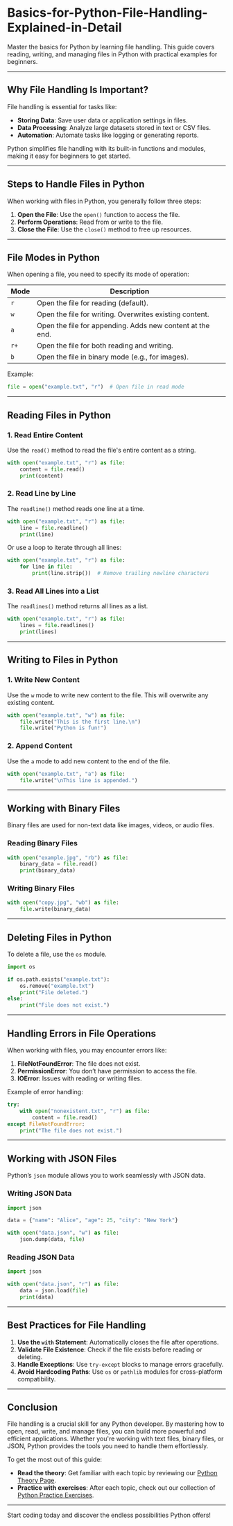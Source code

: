 # Basics-for-Python-File-Handling-Explained-in-Detail
Master the basics for Python by learning file handling. This guide covers reading, writing, and managing files in Python with practical examples for beginners.

---

## Why File Handling Is Important?

File handling is essential for tasks like:

- **Storing Data**: Save user data or application settings in files.
- **Data Processing**: Analyze large datasets stored in text or CSV files.
- **Automation**: Automate tasks like logging or generating reports.

Python simplifies file handling with its built-in functions and modules, making it easy for beginners to get started.

---

## Steps to Handle Files in Python

When working with files in Python, you generally follow three steps:

1. **Open the File**: Use the `open()` function to access the file.
2. **Perform Operations**: Read from or write to the file.
3. **Close the File**: Use the `close()` method to free up resources.

---

## File Modes in Python

When opening a file, you need to specify its mode of operation:

| Mode | Description                                             |
|------|---------------------------------------------------------|
| `r`  | Open the file for reading (default).                   |
| `w`  | Open the file for writing. Overwrites existing content. |
| `a`  | Open the file for appending. Adds new content at the end. |
| `r+` | Open the file for both reading and writing.             |
| `b`  | Open the file in binary mode (e.g., for images).        |

Example:  
```python
file = open("example.txt", "r")  # Open file in read mode
```

---

## Reading Files in Python

### 1. Read Entire Content
Use the `read()` method to read the file's entire content as a string.

```python
with open("example.txt", "r") as file:
    content = file.read()
    print(content)
```

### 2. Read Line by Line
The `readline()` method reads one line at a time.

```python
with open("example.txt", "r") as file:
    line = file.readline()
    print(line)
```

Or use a loop to iterate through all lines:

```python
with open("example.txt", "r") as file:
    for line in file:
        print(line.strip())  # Remove trailing newline characters
```

### 3. Read All Lines into a List
The `readlines()` method returns all lines as a list.

```python
with open("example.txt", "r") as file:
    lines = file.readlines()
    print(lines)
```

---

## Writing to Files in Python

### 1. Write New Content
Use the `w` mode to write new content to the file. This will overwrite any existing content.

```python
with open("example.txt", "w") as file:
    file.write("This is the first line.\n")
    file.write("Python is fun!")
```

### 2. Append Content
Use the `a` mode to add new content to the end of the file.

```python
with open("example.txt", "a") as file:
    file.write("\nThis line is appended.")
```

---

## Working with Binary Files

Binary files are used for non-text data like images, videos, or audio files.

### Reading Binary Files
```python
with open("example.jpg", "rb") as file:
    binary_data = file.read()
    print(binary_data)
```

### Writing Binary Files
```python
with open("copy.jpg", "wb") as file:
    file.write(binary_data)
```

---

## Deleting Files in Python

To delete a file, use the `os` module.

```python
import os

if os.path.exists("example.txt"):
    os.remove("example.txt")
    print("File deleted.")
else:
    print("File does not exist.")
```

---

## Handling Errors in File Operations

When working with files, you may encounter errors like:

1. **FileNotFoundError**: The file does not exist.
2. **PermissionError**: You don’t have permission to access the file.
3. **IOError**: Issues with reading or writing files.

Example of error handling:

```python
try:
    with open("nonexistent.txt", "r") as file:
        content = file.read()
except FileNotFoundError:
    print("The file does not exist.")
```

---

## Working with JSON Files

Python’s `json` module allows you to work seamlessly with JSON data.

### Writing JSON Data
```python
import json

data = {"name": "Alice", "age": 25, "city": "New York"}

with open("data.json", "w") as file:
    json.dump(data, file)
```

### Reading JSON Data
```python
import json

with open("data.json", "r") as file:
    data = json.load(file)
    print(data)
```

---

## Best Practices for File Handling

1. **Use the `with` Statement**: Automatically closes the file after operations.
2. **Validate File Existence**: Check if the file exists before reading or deleting.
3. **Handle Exceptions**: Use `try-except` blocks to manage errors gracefully.
4. **Avoid Hardcoding Paths**: Use `os` or `pathlib` modules for cross-platform compatibility.

---

## Conclusion

File handling is a crucial skill for any Python developer. By mastering how to open, read, write, and manage files, you can build more powerful and efficient applications. Whether you're working with text files, binary files, or JSON, Python provides the tools you need to handle them effortlessly.


To get the most out of this guide:

- **Read the theory**: Get familiar with each topic by reviewing our <a href="https://pythonid.com/tutorials/python-intro" target="_blank">Python Theory Page</a>.
- **Practice with exercises**: After each topic, check out our collection of <a href="https://pythonid.com/" target="_blank">Python Practice Exercises</a>.

---

Start coding today and discover the endless possibilities Python offers!
